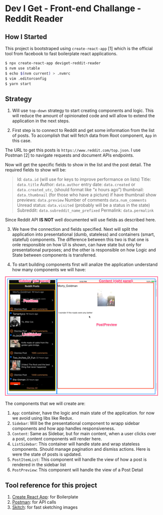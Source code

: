 # Dev I Get - Front-end Challange - Reddit Reader

## How I Started

This project is bootstraped using `create-react-app` [1] which is the official tool from facebook to fast boilerplate react applications.

```bash
$ npx create-react-app deviget-reddit-reader
$ nvm use stable
$ echo $(nvm current) > .nvmrc
$ vim .editorconfig
$ yarn start
```

## Strategy

1) Will use `top-down` strategy to start creating components and logic. This will reduce the amount of opinionated code and will allow to extend the application in the next steps.

2) First step is to connect to Reddit and get some information from the list of posts. To accomplish that will fetch data from Root component, `App` in this case.

The URL to get this posts is `https://www.reddit.com/top.json`. I use Postman [2] to navigate requests and document APIs endpoints. 

Now will get the specific fields to show in the list and the post detail. The required fields to show will be:

> Id: `data.id` (will use for keys to improve performance on lists)
> Title: `data.title`
> Author: `data.author`
> entry date: `data.created` or `data.created_utc`, (should format like “x hours ago”)
> thumbnail: `data.thumbnail` (for those who have a picture)
> if have thumbnail show previews: `data.preview`
> Number of comments `data.num_comments`
> Unread status: `data.visited` (probably will be a status in the state)
> Subreddit: `data.subreddit_name_prefixed`
> Permalink: `data.permalink`

Since Reddit API **IS NOT** well documented will use fields as described here.

3) We have the connection and fields specified. Next will split the application into presentational (dumb, stateless) and containers (smart, stateful) components. The difference between this two is that one is onle responsible on how UI is shown, can have state but only for presentational purposes; and the other is responsible on how Logic and State between components is transferred.

4) To start building components first will analize the application understand how many components we will have:

![App Components](./docs/app_components.png?raw=true)

The components that we will create are:

1. `App`: container, have the logic and main state of the application. for now we avoid using libs like Redux.
2. `Sidebar`: Will be the presentational component to wrapp sidebar components and how app handles responsiveness.
3. `Content`: Same as Sidebar, but for main content, when a user clicks over a post, content components will render here.
4. `ListSidebar`: This container will handle state and wrap stateless components. Should manage pagination and dismiss actions. Here is were the state of posts is updated.
5. `PostItemList`: This component will handle the view of how a post is rendered in the sidebar list 
6. `PostPreview`: This component will handle the view of a Post Detail

## Tool reference for this project

1. [Create React App](https://github.com/facebookincubator/create-react-app): for Boilerplate
1. [Postman](https://www.getpostman.com/): for API calls
1. [Skitch](https://evernote.com/intl/es/products/skitch): for fast sketching images


